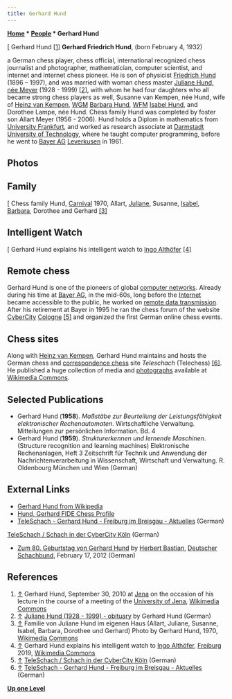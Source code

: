 ```yaml
---
title: Gerhard Hund
---
```

**[Home](Home "Home") * [People](People "People") * Gerhard Hund**

\[ Gerhard Hund <a id="cite-note-1" href="#cite-ref-1">[1]</a>
**Gerhard Friedrich Hund**, (born February 4, 1932)

a German chess player, chess official, international recognized chess journalist and photographer, mathematician, computer scientist, and internet and internet chess pioneer.
He is son of physicist [Friedrich Hund](Mathematician#FHund "Mathematician") (1896 – 1997), and was married with woman chess master [Juliane Hund, née Meyer](https://en.wikipedia.org/wiki/Juliane_Hund) (1928 - 1999)
<a id="cite-note-2" href="#cite-ref-2">[2]</a>, with whom he had four daughters who all became strong chess players as well,
Susanne van Kempen, née Hund, wife of [Heinz van Kempen](Heinz_van_Kempen "Heinz van Kempen"), [WGM](https://en.wikipedia.org/wiki/FIDE_titles#Woman_Grandmaster_.28WGM.29) [Barbara Hund](https://en.wikipedia.org/wiki/Barbara_Hund),
[WFM](https://en.wikipedia.org/wiki/FIDE_titles#Woman_FIDE_Master_.28WFM.29) [Isabel Hund](http://de.wikipedia.org/wiki/Isabel_Hund), and Dorothee Lampe, née Hund.
Chess family Hund was completed by foster son Allart Meyer (1956 - 2006). Hund holds a Diplom in mathematics from [University Frankfurt](https://en.wikipedia.org/wiki/Goethe_University_Frankfurt),
and worked as research associate at [Darmstadt University of Technology](Darmstadt_University_of_Technology "Darmstadt University of Technology"), where he taught computer programming, before he went to [Bayer AG](https://en.wikipedia.org/wiki/Bayer) [Leverkusen](https://en.wikipedia.org/wiki/Leverkusen) in 1961.

## Photos

## Family

\[
Chess family Hund, [Carnival](https://en.wikipedia.org/wiki/Carnival_in_Germany,_Switzerland_and_Austria) 1970, Allart, [Juliane](https://de.wikipedia.org/wiki/Juliane_Hund), Susanne, [Isabel](https://de.wikipedia.org/wiki/Isabel_Hund), [Barbara](https://de.wikipedia.org/wiki/Barbara_Hund), Dorothee and Gerhard
<a id="cite-note-3" href="#cite-ref-3">[3]</a>

## Intelligent Watch

\[
Gerhard Hund explains his intelligent watch to [Ingo Althöfer](Ingo_Alth%C3%B6fer "Ingo Althöfer") <a id="cite-note-4" href="#cite-ref-4">[4]</a>

## Remote chess

Gerhard Hund is one of the pioneers of global [computer networks](https://en.wikipedia.org/wiki/Computer_network).
Already during his time at [Bayer AG](https://en.wikipedia.org/wiki/Bayer), in the mid-60s, long before the [Internet](https://en.wikipedia.org/wiki/Internet) became accessible to the public,
he worked on [remote data transmission](https://en.wikipedia.org/wiki/Remote_data_transmission). After his retirement at Bayer in 1995 he ran the chess forum of the website [CyberCity](https://en.wikipedia.org/wiki/Cyberculture) [Cologne](https://en.wikipedia.org/wiki/Cologne)
<a id="cite-note-5" href="#cite-ref-5">[5]</a> and organized the first German online chess events.

## Chess sites

Along with [Heinz van Kempen](Heinz_van_Kempen "Heinz van Kempen"), Gerhard Hund maintains and hosts the German chess and [correspondence chess](https://en.wikipedia.org/wiki/Correspondence_chess) site *Teleschach* (Telechess) <a id="cite-note-6" href="#cite-ref-6">[6]</a>.
He published a huge collection of media and [photographs](https://commons.wikimedia.org/wiki/Category:Photographs_by_Gerhard_Hund) available at [Wikimedia Commons](https://en.wikipedia.org/wiki/Wikimedia_Commons).

## Selected Publications

- Gerhard Hund (**1958**). *Maßstäbe zur Beurteilung der Leistungsfähigkeit elektronischer Rechenautomaten*. Wirtschaftliche Verwaltung. Mitteilungen zur persönlichen Information. Bd. 4
- Gerhard Hund (**1959**). *Strukturerkennen und lernende Maschinen*. (Structure recognition and learning machines) Elektronische Rechenanlagen, Heft 3 Zeitschrift für Technik und Anwendung der Nachrichtenverarbeitung in Wissenschaft, Wirtschaft und Verwaltung. R. Oldenbourg München und Wien (German)

## External Links

- [Gerhard Hund from Wikipedia](https://en.wikipedia.org/wiki/Gerhard_Hund)
- [Hund, Gerhard FIDE Chess Profile](https://ratings.fide.com/profile/4645936)
- [TeleSchach - Gerhard Hund - Freiburg im Breisgau - Aktuelles](https://www.teleschach.de/) (German)

[TeleSchach / Schach in der CyberCity Köln](https://teleschach.de/schach_m.htm) (German)

- [Zum 80. Geburtstag von Gerhard Hund](https://www.schachbund.de/news/zum-80-geburtstag-von-gerhard-hund.html) by [Herbert Bastian](https://de.wikipedia.org/wiki/Herbert_Bastian), [Deutscher Schachbund](https://de.wikipedia.org/wiki/Deutscher_Schachbund), February 17, 2012 (German)

## References

1. <a id="cite-ref-1" href="#cite-note-1">↑</a> Gerhard Hund, September 30, 2010 at [Jena](https://en.wikipedia.org/wiki/Jena) on the occasion of his lecture in the course of a meeting of the [University of Jena](https://en.wikipedia.org/wiki/University_of_Jena), [Wikimedia Commons](https://en.wikipedia.org/wiki/Wikimedia_Commons)
1. <a id="cite-ref-2" href="#cite-note-2">↑</a> [Juliane Hund (1928 - 1999) - obituary](https://www.teleschach.com/Juliane/) by Gerhard Hund (German)
1. <a id="cite-ref-3" href="#cite-note-3">↑</a> Familie von Juliane Hund im eigenen Haus (Allart, Juliane, Susanne, Isabel, Barbara, Dorothee und Gerhard) Photo by Gerhard Hund, 1970, [Wikimedia Commons](https://en.wikipedia.org/wiki/Wikimedia_Commons)
1. <a id="cite-ref-4" href="#cite-note-4">↑</a> Gerhard Hund explains his intelligent watch to [Ingo Althöfer](Ingo_Alth%C3%B6fer "Ingo Althöfer"), [Freiburg](https://en.wikipedia.org/wiki/Freiburg_im_Breisgau) 2019, [Wikimedia Commons](https://en.wikipedia.org/wiki/Wikimedia_Commons)
1. <a id="cite-ref-5" href="#cite-note-5">↑</a> [TeleSchach / Schach in der CyberCity Köln](https://www.teleschach.de/schach_m.htm) (German)
1. <a id="cite-ref-6" href="#cite-note-6">↑</a> [TeleSchach - Gerhard Hund - Freiburg im Breisgau - Aktuelles](https://www.teleschach.de/) (German)

**[Up one Level](People "People")**

